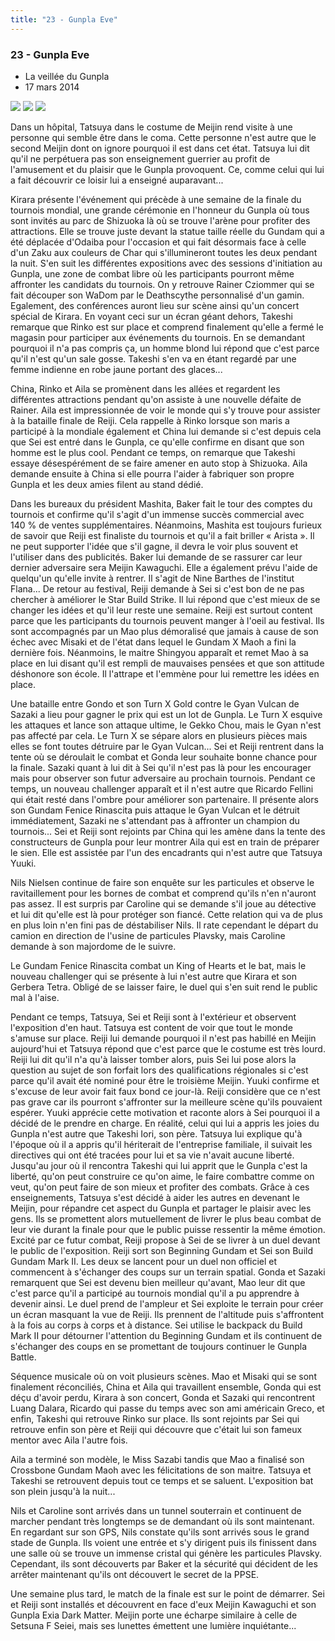 ```yaml
---
title: "23 - Gunpla Eve"
---
```


### 23 - Gunpla Eve


* La veillée du Gunpla
* 17 mars 2014



![](/images/stories/saga/gundambf/episodes/23-1.jpg)
![](/images/stories/saga/gundambf/episodes/23-2.jpg)
![](/images/stories/saga/gundambf/episodes/23-3.jpg)



Dans un hôpital, Tatsuya dans le costume de Meijin rend visite à une personne qui semble être dans le coma. Cette personne n'est autre que le second Meijin dont on ignore pourquoi il est dans cet état. Tatsuya lui dit qu'il ne perpétuera pas son enseignement guerrier au profit de l'amusement et du plaisir que le Gunpla provoquent. Ce, comme celui qui lui a fait découvrir ce loisir lui a enseigné auparavant... 


Kirara présente l'événement qui précède à une semaine de la finale du tournois mondial, une grande cérémonie en l'honneur du Gunpla où tous sont invités au parc de Shizuoka là où se trouve l'arène pour profiter des attractions. Elle se trouve juste devant la statue taille réelle du Gundam qui a été déplacée d'Odaiba pour l'occasion et qui fait désormais face à celle d'un Zaku aux couleurs de Char qui s'illumineront toutes les deux pendant la nuit. S'en suit les différentes expositions avec des sessions d'initiation au Gunpla, une zone de combat libre où les participants pourront même affronter les candidats du tournois. On y retrouve Rainer Cziommer qui se fait découper son WaDom par le Deathscythe personnalisé d'un gamin. Egalement, des conférences auront lieu sur scène ainsi qu'un concert spécial de Kirara. En voyant ceci sur un écran géant dehors, Takeshi remarque que Rinko est sur place et comprend finalement qu'elle a fermé le magasin pour participer aux événements du tournois. En se demandant pourquoi il n'a pas compris ça, un homme blond lui répond que c'est parce qu'il n'est qu'un sale gosse. Takeshi s'en va en étant regardé par une femme indienne en robe jaune portant des glaces...


China, Rinko et Aila se promènent dans les allées et regardent les différentes attractions pendant qu'on assiste à une nouvelle défaite de Rainer. Aila est impressionnée de voir le monde qui s'y trouve pour assister à la bataille finale de Reiji. Cela rappelle à Rinko lorsque son maris a participé à la mondiale également et China lui demande si c'est depuis cela que Sei est entré dans le Gunpla, ce qu'elle confirme en disant que son homme est le plus cool. Pendant ce temps, on remarque que Takeshi essaye désespérément de se faire amener en auto stop à Shizuoka. Aila demande ensuite à China si elle pourra l'aider à fabriquer son propre Gunpla et les deux amies filent au stand dédié.   

Dans les bureaux du président Mashita, Baker fait le tour des comptes du tournois et confirme qu'il s'agit d'un immense succès commercial avec 140 % de ventes supplémentaires. Néanmoins, Mashita est toujours furieux de savoir que Reiji est finaliste du tournois et qu'il a fait briller « Arista ». Il ne peut supporter l'idée que s'il gagne, il devra le voir plus souvent et l'utiliser dans des publicités. Baker lui demande de se rassurer car leur dernier adversaire sera Meijin Kawaguchi. Elle a également prévu l'aide de quelqu'un qu'elle invite à rentrer. Il s'agit de Nine Barthes de l'institut Flana... De retour au festival, Reiji demande à Sei si c'est bon de ne pas chercher à améliorer le Star Build Strike. Il lui répond que c'est mieux de se changer les idées et qu'il leur reste une semaine. Reiji est surtout content parce que les participants du tournois peuvent manger à l'oeil au festival. Ils sont accompagnés par un Mao plus démoralisé que jamais à cause de son échec avec Misaki et de l'état dans lequel le Gundam X Maoh a fini la dernière fois. Néanmoins, le maitre Shingyou apparaît et remet Mao à sa place en lui disant qu'il est rempli de mauvaises pensées et que son attitude déshonore son école. Il l'attrape et l'emmène pour lui remettre les idées en place.   

Une bataille entre Gondo et son Turn X Gold contre le Gyan Vulcan de Sazaki a lieu pour gagner le prix qui est un lot de Gunpla. Le Turn X esquive les attaques et lance son attaque ultime, le Gekko Chou, mais le Gyan n'est pas affecté par cela. Le Turn X se sépare alors en plusieurs pièces mais elles se font toutes détruire par le Gyan Vulcan... Sei et Reiji rentrent dans la tente où se déroulait le combat et Gonda leur souhaite bonne chance pour la finale. Sazaki quant à lui dit à Sei qu'il n'est pas là pour les encourager mais pour observer son futur adversaire au prochain tournois. Pendant ce temps, un nouveau challenger apparaît et il n'est autre que Ricardo Fellini qui était resté dans l'ombre pour améliorer son partenaire. Il présente alors son Gundam Fenice Rinascita puis attaque le Gyan Vulcan et le détruit immédiatement, Sazaki ne s'attendant pas à affronter un champion du tournois... Sei et Reiji sont rejoints par China qui les amène dans la tente des constructeurs de Gunpla pour leur montrer Aila qui est en train de préparer le sien. Elle est assistée par l'un des encadrants qui n'est autre que Tatsuya Yuuki.   

Nils Nielsen continue de faire son enquête sur les particules et observe le ravitaillement pour les bornes de combat et comprend qu'ils n'en n'auront pas assez. Il est surpris par Caroline qui se demande s'il joue au détective et lui dit qu'elle est là pour protéger son fiancé. Cette relation qui va de plus en plus loin n'en fini pas de déstabiliser Nils. Il rate cependant le départ du camion en direction de l'usine de particules Plavsky, mais Caroline demande à son majordome de le suivre. 


Le Gundam Fenice Rinascita combat un King of Hearts et le bat, mais le nouveau challenger qui se présente à lui n'est autre que Kirara et son Gerbera Tetra. Obligé de se laisser faire, le duel qui s'en suit rend le public mal à l'aise.   

Pendant ce temps, Tatsuya, Sei et Reiji sont à l'extérieur et observent l'exposition d'en haut. Tatsuya est content de voir que tout le monde s'amuse sur place. Reiji lui demande pourquoi il n'est pas habillé en Meijin aujourd'hui et Tatsuya répond que c'est parce que le costume est très lourd. Reiji lui dit qu'il n'a qu'à laisser tomber alors, puis Sei lui pose alors la question au sujet de son forfait lors des qualifications régionales si c'est parce qu'il avait été nominé pour être le troisième Meijin. Yuuki confirme et s'excuse de leur avoir fait faux bond ce jour-là. Reiji considère que ce n'est pas grave car ils pourront s'affronter sur la meilleure scène qu'ils pouvaient espérer. Yuuki apprécie cette motivation et raconte alors à Sei pourquoi il a décidé de le prendre en charge. En réalité, celui qui lui a appris les joies du Gunpla n'est autre que Takeshi Iori, son père. Tatsuya lui explique qu'à l'époque où il a appris qu'il hériterait de l'entreprise familiale, il suivait les directives qui ont été tracées pour lui et sa vie n'avait aucune liberté. Jusqu'au jour où il rencontra Takeshi qui lui apprit que le Gunpla c'est la liberté, qu'on peut construire ce qu'on aime, le faire combattre comme on veut, qu'on peut faire de son mieux et profiter des combats. Grâce à ces enseignements, Tatsuya s'est décidé à aider les autres en devenant le Meijin, pour répandre cet aspect du Gunpla et partager le plaisir avec les gens. Ils se promettent alors mutuellement de livrer le plus beau combat de leur vie durant la finale pour que le public puisse ressentir la même émotion. Excité par ce futur combat, Reiji propose à Sei de se livrer à un duel devant le public de l'exposition. Reiji sort son Beginning Gundam et Sei son Build Gundam Mark II. Les deux se lancent pour un duel non officiel et commencent à s'échanger des coups sur un terrain spatial. Gonda et Sazaki remarquent que Sei est devenu bien meilleur qu'avant, Mao leur dit que c'est parce qu'il a participé au tournois mondial qu'il a pu apprendre à devenir ainsi. Le duel prend de l'ampleur et Sei exploite le terrain pour créer un écran masquant la vue de Reiji. Ils prennent de l'altitude puis s'affrontent à la fois au corps à corps et à distance. Sei utilise le backpack du Build Mark II pour détourner l'attention du Beginning Gundam et ils continuent de s'échanger des coups en se promettant de toujours continuer le Gunpla Battle. 


Séquence musicale où on voit plusieurs scènes. Mao et Misaki qui se sont finalement réconciliés, China et Aila qui travaillent ensemble, Gonda qui est déçu d'avoir perdu, Kirara à son concert, Gonda et Sazaki qui rencontrent Luang Dalara, Ricardo qui passe du temps avec son ami américain Greco, et enfin, Takeshi qui retrouve Rinko sur place. Ils sont rejoints par Sei qui retrouve enfin son père et Reiji qui découvre que c'était lui son fameux mentor avec Aila l'autre fois.   

Aila a terminé son modèle, le Miss Sazabi tandis que Mao a finalisé son Crossbone Gundam Maoh avec les félicitations de son maitre. Tatsuya et Takeshi se retrouvent depuis tout ce temps et se saluent. L'exposition bat son plein jusqu'à la nuit... 



Nils et Caroline sont arrivés dans un tunnel souterrain et continuent de marcher pendant très longtemps se de demandant où ils sont maintenant. En regardant sur son GPS, Nils constate qu'ils sont arrivés sous le grand stade de Gunpla. Ils voient une entrée et s'y dirigent puis ils finissent dans une salle où se trouve un immense cristal qui génère les particules Plavsky. Cependant, ils sont découverts par Baker et la sécurité qui décident de les arrêter maintenant qu'ils ont découvert le secret de la PPSE. 

Une semaine plus tard, le match de la finale est sur le point de démarrer. Sei et Reiji sont installés et découvrent en face d'eux Meijin Kawaguchi et son Gunpla Exia Dark Matter. Meijin porte une écharpe similaire à celle de Setsuna F Seiei, mais ses lunettes émettent une lumière inquiétante...